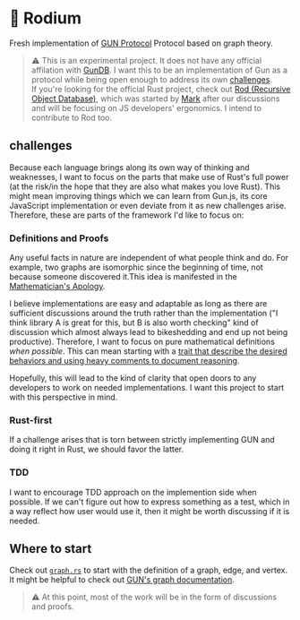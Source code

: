 # 💎 Rodium

Fresh implementation of [GUN Protocol](https://gun.eco/docs/javascript#graphs) Protocol based on graph theory.

> ⚠️ This is an experimental project. It does not have any official affilation with [GunDB](https://github.com/amark/gun). I want this to be an implementation of Gun as a protocol while being open enough to address its own [challenges](#challenges).    
If you're looking for the official Rust project, check out [Rod (Recursive Object Database)](https://github.com/eraeco/rod), which was started by [Mark](https://github.com/amark) after our discussions and will be focusing on JS developers' ergonomics. I intend to contribute to Rod too.

## challenges

Because each language brings along its own way of thinking and weaknesses, I want to focus on the parts that make use of Rust's full power (at the risk/in the hope that they are also what makes you love Rust). This might mean improving things which we can learn from Gun.js, its core JavaScript implementation or even deviate from it as new challenges arise. Therefore, these are parts of the framework I'd like to focus on:

### Definitions and Proofs

Any useful facts in nature are independent of what people think and do. For example, two graphs are isomorphic since the beginning of time, not because someone discovered it.This idea is manifested in the [Mathematician's Apology](https://en.wikipedia.org/wiki/A_Mathematician%27s_Apology).

I believe implementations are easy and adaptable as long as there are sufficient discussions around the truth rather than the implementation ("I think library A is great for this, but B is also worth checking" kind of discussion which almost always lead to bikeshedding and end up not being productive). Therefore, I want to focus on pure mathematical definitions *when possible*. This can mean starting with a [trait that describe the desired behaviors and using heavy comments to document reasoning](./src/graph.rs).

Hopefully, this will lead to the kind of clarity that open doors to any developers to work on needed implementations. I want this project to start with this perspective in mind.

### Rust-first

If a challenge arises that is torn between strictly implementing GUN and doing it right in Rust, we should favor the latter.

### TDD

I want to encourage TDD approach on the implemention side when possible. If we can't figure out how to express something as a test, which in a way reflect how user would use it, then it might be worth discussing if it is needed.

## Where to start

Check out [`graph.rs`](./src/graph.rs) to start with the definition of a graph, edge, and vertex. It might be helpful to check out [GUN's graph documentation](https://gun.eco/docs/javascript#graphs).

> ⚠️ At this point, most of the work will be in the form of discussions and proofs.